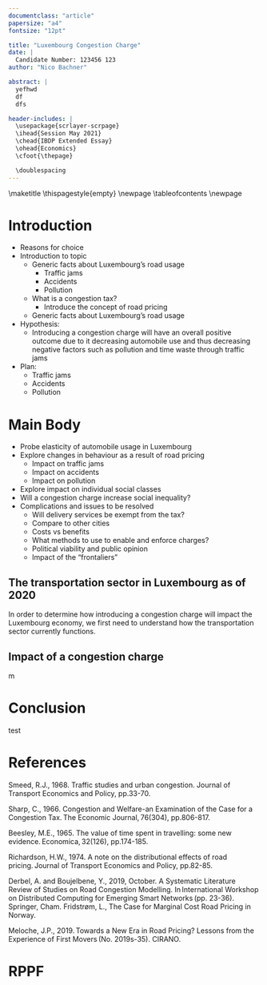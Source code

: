 ```yaml
---
documentclass: "article"
papersize: "a4"
fontsize: "12pt"

title: "Luxembourg Congestion Charge"
date: |
  Candidate Number: 123456 123
author: "Nico Bachner"

abstract: |
  yefhwd
  df
  dfs

header-includes: |
  \usepackage{scrlayer-scrpage}
  \ihead{Session May 2021} 
  \chead{IBDP Extended Essay} 
  \ohead{Economics}
  \cfoot{\thepage}

  \doublespacing
---
```

\maketitle
\thispagestyle{empty}
\newpage
\tableofcontents
\newpage

# Introduction
- Reasons for choice
- Introduction to topic
  - Generic facts about Luxembourg’s road usage 
    - Traffic jams 
    - Accidents 
    - Pollution 
  - What is a congestion tax?
    - Introduce the concept of road pricing 
  - Generic facts about Luxembourg’s road usage
- Hypothesis:
  - Introducing a congestion charge will have an overall positive outcome due to it decreasing automobile use and thus decreasing negative factors such as pollution and time waste through traffic jams
- Plan:
  - Traffic jams
  - Accidents
  - Pollution

# Main Body

- Probe elasticity of automobile usage in Luxembourg 
- Explore changes in behaviour as a result of road pricing 
  - Impact on traffic jams 
  - Impact on accidents 
  - Impact on pollution 
- Explore impact on individual social classes 
- Will a congestion charge increase social inequality?
- Complications and issues to be resolved 
  - Will delivery services be exempt from the tax? 
  - Compare to other cities 
  - Costs vs benefits 
  - What methods to use to enable and enforce charges? 
  - Political viability and public opinion 
  - Impact of the “frontaliers” 
 

## The transportation sector in Luxembourg as of 2020
In order to determine how introducing a congestion charge will impact the Luxembourg economy, we first need to understand how the transportation sector currently functions.
    
## Impact of a congestion charge
m

# Conclusion
test

# References

Smeed, R.J., 1968. Traffic studies and urban congestion. Journal of Transport Economics and Policy, pp.33-70.

Sharp, C., 1966. Congestion and Welfare-an Examination of the Case for a Congestion Tax. The Economic Journal, 76(304), pp.806-817.

Beesley, M.E., 1965. The value of time spent in travelling: some new evidence. Economica, 32(126), pp.174-185. 

Richardson, H.W., 1974. A note on the distributional effects of road pricing. Journal of Transport Economics and Policy, pp.82-85.

Derbel, A. and Boujelbene, Y., 2019, October. A Systematic Literature Review of Studies on Road Congestion Modelling. In International Workshop on Distributed Computing for Emerging Smart Networks (pp. 23-36). Springer, Cham. 
Fridstrøm, L., The Case for Marginal Cost Road Pricing in Norway.

Meloche, J.P., 2019. Towards a New Era in Road Pricing? Lessons from the Experience of First Movers (No. 2019s-35). CIRANO. 

# RPPF